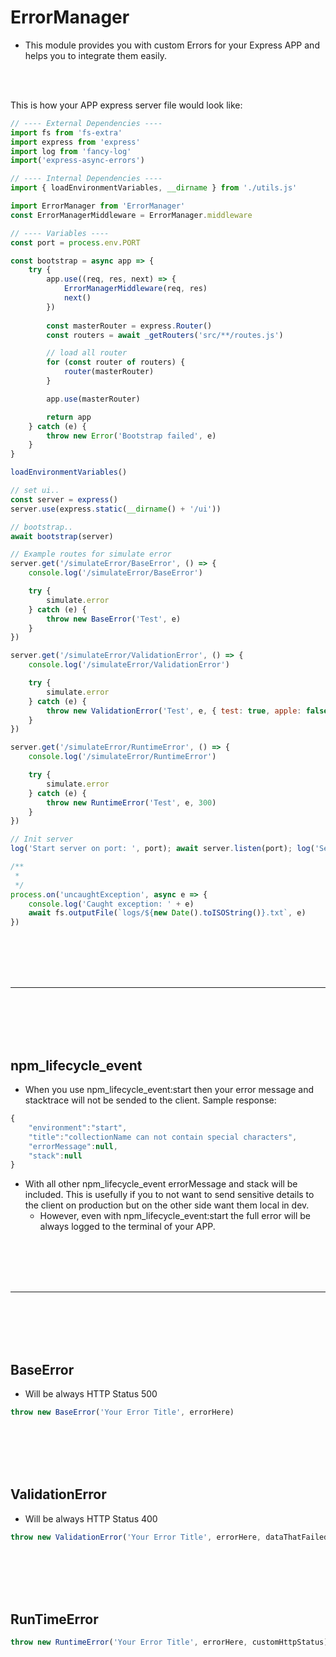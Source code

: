 # ErrorManager
- This module provides you with custom Errors for your Express APP and helps you to integrate them easily.

<br><br>

This is how your APP express server file would look like:
```javascript
// ---- External Dependencies ----
import fs from 'fs-extra'
import express from 'express'
import log from 'fancy-log'
import('express-async-errors')

// ---- Internal Dependencies ----
import { loadEnvironmentVariables, __dirname } from './utils.js'

import ErrorManager from 'ErrorManager'
const ErrorManagerMiddleware = ErrorManager.middleware

// ---- Variables ----
const port = process.env.PORT

const bootstrap = async app => {
    try {
        app.use((req, res, next) => {
            ErrorManagerMiddleware(req, res)
            next()
        })
        
        const masterRouter = express.Router()
        const routers = await _getRouters('src/**/routes.js')

        // load all router
        for (const router of routers) {
            router(masterRouter)
        }

        app.use(masterRouter)

        return app
    } catch (e) {
        throw new Error('Bootstrap failed', e)
    }
}

loadEnvironmentVariables()

// set ui..
const server = express()
server.use(express.static(__dirname() + '/ui'))

// bootstrap..
await bootstrap(server)

// Example routes for simulate error
server.get('/simulateError/BaseError', () => {
    console.log('/simulateError/BaseError')

    try {
        simulate.error
    } catch (e) {
        throw new BaseError('Test', e)
    }
})

server.get('/simulateError/ValidationError', () => {
    console.log('/simulateError/ValidationError')

    try {
        simulate.error
    } catch (e) {
        throw new ValidationError('Test', e, { test: true, apple: false })
    }
})

server.get('/simulateError/RuntimeError', () => {
    console.log('/simulateError/RuntimeError')

    try {
        simulate.error
    } catch (e) {
        throw new RuntimeError('Test', e, 300)
    }
})

// Init server
log('Start server on port: ', port); await server.listen(port); log('Server successfully started...')

/**
 *
 */
process.on('uncaughtException', async e => {
    console.log('Caught exception: ' + e)
    await fs.outputFile(`logs/${new Date().toISOString()}.txt`, e)
})
```









<br><br>
<br><br>
_________________________________________
<br><br>
<br><br>


## npm_lifecycle_event
- When you use npm_lifecycle_event:start then your error message and stacktrace will not be sended to the client. Sample response:
```javascript
{
    "environment":"start",
    "title":"collectionName can not contain special characters",
    "errorMessage":null,
    "stack":null
}
```
  - With all other npm_lifecycle_event errorMessage and stack will be included. This is usefully if you to not want to send sensitive details to the client on production but on the other side want them local in dev.
    - However, even with npm_lifecycle_event:start the full error will be always logged to the terminal of your APP.


















<br><br>
<br><br>
_________________________________________
<br><br>
<br><br>


## BaseError
- Will be always HTTP Status 500
```javascript
throw new BaseError('Your Error Title', errorHere)
```


<br><br>
<br><br>

## ValidationError
- Will be always HTTP Status 400
```javascript
throw new ValidationError('Your Error Title', errorHere, dataThatFailed)
```


<br><br>
<br><br>

## RunTimeError
```javascript
throw new RuntimeError('Your Error Title', errorHere, customHttpStatus)
```

